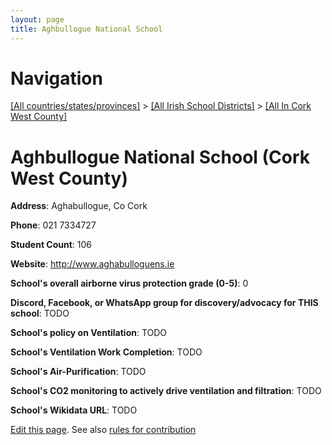 ```yaml
---
layout: page
title: Aghbullogue National School
---
```

# Navigation

[[All countries/states/provinces]](../../..) > [[All Irish School Districts]](../..) > [[All In Cork West County]](..)

# Aghbullogue National School (Cork West County)

**Address**: Aghabullogue, Co Cork

**Phone**: 021 7334727

**Student Count**: 106

**Website**: <http://www.aghabulloguens.ie>

**School's overall airborne virus protection grade (0-5)**: 0

**Discord, Facebook, or WhatsApp group for discovery/advocacy for THIS school**: TODO

**School's policy on Ventilation**: TODO

**School's Ventilation Work Completion**: TODO

**School's Air-Purification**: TODO

**School's CO2 monitoring to actively drive ventilation and filtration**: TODO

**School's Wikidata URL**: TODO


[Edit this page](https://github.com/ventilate-schools/Ireland/edit/main/./Cork_West_County/Aghbullogue_National_School.md). See also [rules for contribution](../../../contribution-rules/)